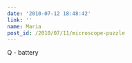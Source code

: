 ```yaml
---
date: '2010-07-12 18:48:42'
link: ''
name: Maria
post_id: /2010/07/11/microscope-puzzle
---
```


Q - battery